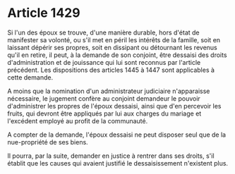 # Article 1429

Si l'un des époux se trouve, d'une manière durable, hors d'état de manifester sa volonté, ou s'il met en péril les intérêts de la famille, soit en laissant dépérir ses propres, soit en dissipant ou détournant les revenus qu'il en retire, il peut, à la demande de son conjoint, être dessaisi des droits d'administration et de jouissance qui lui sont reconnus par l'article précédent. Les dispositions des articles 1445 à 1447 sont applicables à cette demande.

A moins que la nomination d'un administrateur judiciaire n'apparaisse nécessaire, le jugement confère au conjoint demandeur le pouvoir d'administrer les propres de l'époux dessaisi, ainsi que d'en percevoir les fruits, qui devront être appliqués par lui aux charges du mariage et l'excédent employé au profit de la communauté.

A compter de la demande, l'époux dessaisi ne peut disposer seul que de la nue-propriété de ses biens.

Il pourra, par la suite, demander en justice à rentrer dans ses droits, s'il établit que les causes qui avaient justifié le dessaisissement n'existent plus.
